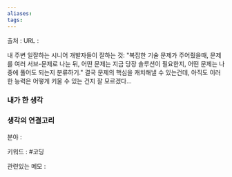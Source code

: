 ```yaml
---
aliases: 
tags:
---
```

출처 : 
URL : 

내 주변 일잘하는 시니어 개발자들이 잘하는 것: "복잡한 기술 문제가 주어줬을때, 문제를 여러 서브-문제로 나눈 뒤, 어떤 문제는 지금 당장 솔루션이 필요한지, 어떤 문제는 나중에 풀어도 되는지 분류하기." 결국 문제의 핵심을 캐치해낼 수 있는건데, 아직도 이러한 능력은 어떻게 키울 수 있는 건지 잘 모르겠다...

### 내가 한 생각


### 생각의 연결고리
분야 : 

키워드 : #코딩 


관련있는 메모 : 
